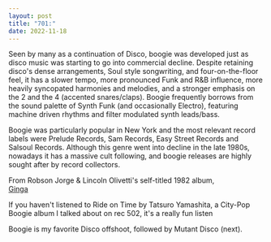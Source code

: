 ```yaml
---
layout: post
title: "701:"
date: 2022-11-18
---
```


Seen by many as a continuation of Disco, boogie was developed just as disco music was starting to go into commercial decline. Despite retaining disco's dense arrangements, Soul style songwriting, and four-on-the-floor feel, it has a slower tempo, more pronounced Funk and R\&B influence, more heavily syncopated harmonies and melodies, and a stronger emphasis on the 2 and the 4 (accented snares/claps). Boogie frequently borrows from the sound palette of Synth Funk (and occasionally Electro), featuring machine driven rhythms and filter modulated synth leads/bass.

Boogie was particularly popular in New York and the most relevant record labels were Prelude Records, Sam Records, Easy Street Records and Salsoul Records. Although this genre went into decline in the late 1980s, nowadays it has a massive cult following, and boogie releases are highly sought after by record collectors.

From Robson Jorge & Lincoln Olivetti's self-titled 1982 album,  
[Ginga](https://youtu.be/x8ANZ3zCH7M)

If you haven't listened to Ride on Time by Tatsuro Yamashita, a City-Pop Boogie album I talked about on rec 502, it's a really fun listen

Boogie is my favorite Disco offshoot, followed by Mutant Disco (next).
